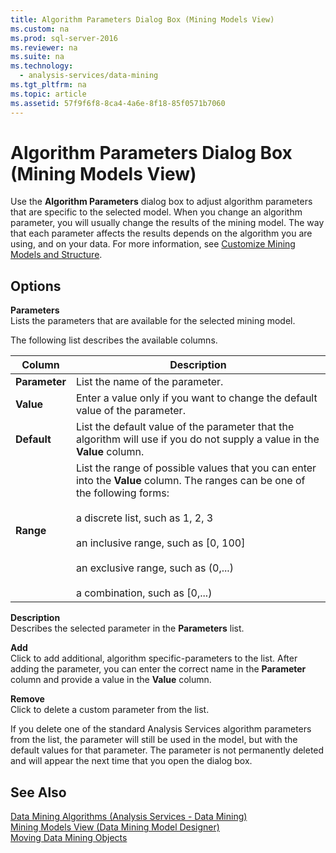 ```yaml
---
title: Algorithm Parameters Dialog Box (Mining Models View)
ms.custom: na
ms.prod: sql-server-2016
ms.reviewer: na
ms.suite: na
ms.technology: 
  - analysis-services/data-mining
ms.tgt_pltfrm: na
ms.topic: article
ms.assetid: 57f9f6f8-8ca4-4a6e-8f18-85f0571b7060
---
```

# Algorithm Parameters Dialog Box (Mining Models View)
  Use the **Algorithm Parameters** dialog box to adjust algorithm parameters that are specific to the selected model. When you change an algorithm parameter, you will usually change the results of the mining model. The way that each parameter affects the results depends on the algorithm you are using, and on your data. For more information, see [Customize Mining Models and Structure](../../Topics/TopicNameNotContainA/Customize-Mining-Models-and-Structure.md).  
  
## Options  
 **Parameters**  
 Lists the parameters that are available for the selected mining model.  
  
 The following list describes the available columns.  
  
|Column|Description|  
|------------|-----------------|  
|**Parameter**|List the name of the parameter.|  
|**Value**|Enter a value only if you want to change the default value of the parameter.|  
|**Default**|List the default value of the parameter that the algorithm will use if you do not supply a value in the **Value** column.|  
|**Range**|List the range of possible values that you can enter into the **Value** column. The ranges can be one of the following forms:<br /><br /> a discrete list, such as 1, 2, 3<br /><br /> an inclusive range, such as \[0, 100\]<br /><br /> an exclusive range, such as \(0,...\)<br /><br /> a combination, such as \[0,...\)|  
  
 **Description**  
 Describes the selected parameter in the **Parameters** list.  
  
 **Add**  
 Click to add additional, algorithm specific\-parameters to the list. After adding the parameter, you can enter the correct name in the **Parameter** column and provide a value in the **Value** column.  
  
 **Remove**  
 Click to delete a custom parameter from the list.  
  
 If you delete one of the standard Analysis Services algorithm parameters from the list, the parameter will still be used in the model, but with the default values for that parameter. The parameter is not permanently deleted and will appear the next time that you open the dialog box.  
  
## See Also  
 [Data Mining Algorithms &#40;Analysis Services - Data Mining&#41;](../../Topics/TopicNameNotContainA/Data-Mining-Algorithms--Analysis-Services---Data-Mining-.md)   
 [Mining Models View &#40;Data Mining Model Designer&#41;](../../Topics/TopicNameNotContainA/Mining-Models-View--Data-Mining-Model-Designer-.md)   
 [Moving Data Mining Objects](../../Topics/TopicNameNotContainA/Moving-Data-Mining-Objects.md)  
  
  